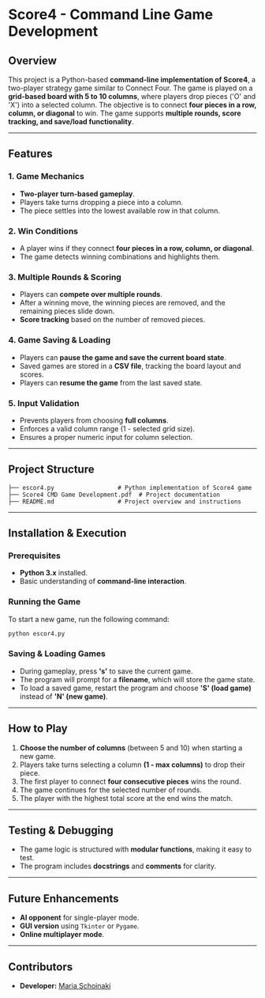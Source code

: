 # **Score4 - Command Line Game Development**

## **Overview**
This project is a Python-based **command-line implementation of Score4**, a two-player strategy game similar to Connect Four. The game is played on a **grid-based board with 5 to 10 columns**, where players drop pieces ('O' and 'X') into a selected column. The objective is to connect **four pieces in a row, column, or diagonal** to win. The game supports **multiple rounds, score tracking, and save/load functionality**.

---

## **Features**
### **1. Game Mechanics**
- **Two-player turn-based gameplay**.
- Players take turns dropping a piece into a column.
- The piece settles into the lowest available row in that column.

### **2. Win Conditions**
- A player wins if they connect **four pieces in a row, column, or diagonal**.
- The game detects winning combinations and highlights them.

### **3. Multiple Rounds & Scoring**
- Players can **compete over multiple rounds**.
- After a winning move, the winning pieces are removed, and the remaining pieces slide down.
- **Score tracking** based on the number of removed pieces.

### **4. Game Saving & Loading**
- Players can **pause the game and save the current board state**.
- Saved games are stored in a **CSV file**, tracking the board layout and scores.
- Players can **resume the game** from the last saved state.

### **5. Input Validation**
- Prevents players from choosing **full columns**.
- Enforces a valid column range (1 - selected grid size).
- Ensures a proper numeric input for column selection.

---

## **Project Structure**
```
├── escor4.py                  # Python implementation of Score4 game
├── Score4 CMD Game Development.pdf  # Project documentation
├── README.md                  # Project overview and instructions
```

---

## **Installation & Execution**
### **Prerequisites**
- **Python 3.x** installed.
- Basic understanding of **command-line interaction**.

### **Running the Game**
To start a new game, run the following command:
```sh
python escor4.py
```

### **Saving & Loading Games**
- During gameplay, press **'s'** to save the current game.
- The program will prompt for a **filename**, which will store the game state.
- To load a saved game, restart the program and choose **'S' (load game)** instead of **'N' (new game)**.

---

## **How to Play**
1. **Choose the number of columns** (between 5 and 10) when starting a new game.
2. Players take turns selecting a column **(1 - max columns)** to drop their piece.
3. The first player to connect **four consecutive pieces** wins the round.
4. The game continues for the selected number of rounds.
5. The player with the highest total score at the end wins the match.

---

## **Testing & Debugging**
- The game logic is structured with **modular functions**, making it easy to test.
- The program includes **docstrings** and **comments** for clarity.

---

## **Future Enhancements**
- **AI opponent** for single-player mode.
- **GUI version** using `Tkinter` or `Pygame`.
- **Online multiplayer mode**.

---

## Contributors
- **Developer:** [Maria Schoinaki](https://github.com/MariaSchoinaki)
